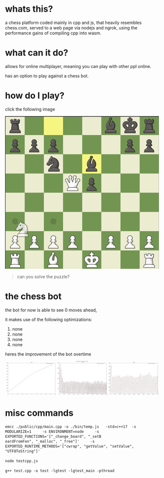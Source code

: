 # whats this?

a chess platform coded mainly in cpp and js, that heavily resembles chess.com, served to a web page via nodejs and ngrok, using the performance gains of compiling cpp into wasm.

# what can it do?

allows for online multiplayer, meaning you can play with other ppl online.

has an option to play against a chess bot.

# how do I play?

click the following image

[![chess](./public/resources/image.png)](https://suarezmanuel.github.io/chess/)

> can you solve the puzzle?

# the chess bot

the bot for now is able to see 0 moves ahead,

it makes use of the following optimizations:
1. none
2. none
3. none
4. none

heres the improvement of the bot overtime 

[![](./public/resources/comparison.png)]()


# misc commands

```
emcc ./public/cpp/main.cpp -o ./bin/temp.js   -std=c++17  -s MODULARIZE=1     -s ENVIRONMENT=node     -s EXPORTED_FUNCTIONS='["_change_board", "_setB
oardFromFen", "_malloc", "_free"]'     -s EXPORTED_RUNTIME_METHODS='["cwrap", "getValue", "setValue", "UTF8ToString"]'

node testcpp.js

g++ test.cpp -o test -lgtest -lgtest_main -pthread
```